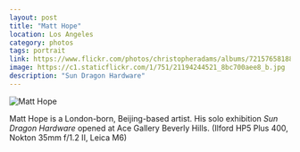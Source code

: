 ```yaml
---
layout: post
title: "Matt Hope"
location: Los Angeles
category: photos
tags: portrait
link: https://www.flickr.com/photos/christopheradams/albums/72157658188041466
image: https://c1.staticflickr.com/1/751/21194244521_8bc700aee8_b.jpg
description: "Sun Dragon Hardware"
---
```


![Matt Hope](https://c1.staticflickr.com/1/751/21194244521_8bc700aee8_b.jpg)

Matt Hope is a London-born, Beijing-based artist. His solo exhibition *Sun
Dragon Hardware* opened at Ace Gallery Beverly Hills. (Ilford HP5 Plus 400,
Nokton 35mm f/1.2 II, Leica M6)

